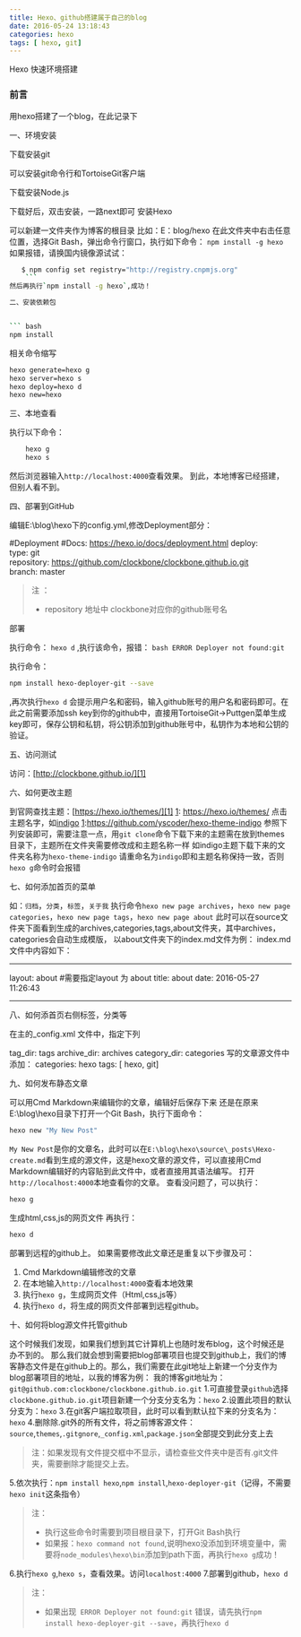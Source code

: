 ```yaml
---
title: Hexo、github搭建属于自己的blog
date: 2016-05-24 13:18:43
categories: hexo
tags: [ hexo, git]
---
```

Hexo 快速环境搭建

###  前言

用hexo搭建了一个blog，在此记录下

 一、环境安装


下载安装git

可以安装git命令行和TortoiseGit客户端

下载安装Node.js

下载好后，双击安装，一路next即可
安装Hexo

可以新建一文件夹作为博客的根目录
比如：E：blog/hexo
在此文件夹中右击任意位置，选择Git Bash，弹出命令行窗口，执行如下命令：
`npm install -g hexo`
如果报错，请换国内镜像源试试：
``` bash
   $ npm config set registry="http://registry.cnpmjs.org"
	```
然后再执行`npm install -g hexo`,成功！

二、安装依赖包


``` bash
npm install
```
相关命令缩写
``` bash
hexo generate=hexo g
hexo server=hexo s
hexo deploy=hexo d
hexo new=hexo 
```

三、本地查看



执行以下命令：
``` bash
    hexo g
    hexo s
```
然后浏览器输入`http://localhost:4000`查看效果。
到此，本地博客已经搭建，但别人看不到。

四、部署到GitHub



编辑E:\blog\hexo下的config.yml,修改Deployment部分：

#Deployment
#Docs: https://hexo.io/docs/deployment.html 
deploy:   
type: git   
repository: https://github.com/clockbone/clockbone.github.io.git  
branch: master

>注 ：
>* repository 地址中 clockbone对应你的github账号名

部署

执行命令：
    `hexo d` ,执行该命令，报错：
	``` bash
    ERROR Deployer not found:git
	```
	
执行命令：
``` bash
npm install hexo-deployer-git --save
```
,再次执行`hexo d`
会提示用户名和密码，输入github账号的用户名和密码即可。在此之前需要添加ssh key到你的github中，直接用TortoiseGit->Puttgen菜单生成key即可，保存公钥和私钥，将公钥添加到github账号中，私钥作为本地和公钥的验证。

五、访问测试



访问：[http://clockbone.github.io/][1]


  [1]: http://clockbone.github.io/

六、如何更改主题


  到官网查找主题：[https://hexo.io/themes/][1]
  [1]: https://hexo.io/themes/
  点击主题名字，如[indigo][1]
  [1]:https://github.com/yscoder/hexo-theme-indigo
  参照下列安装即可，需要注意一点，用`git clone`命令下载下来的主题需在放到themes目录下，主题所在文件夹需要修改成和主题名称一样
  如indigo主题下载下来的文件夹名称为`hexo-theme-indigo` 请重命名为`indigo`即和主题名称保持一致，否则`hexo g`命令时会报错

七、如何添加首页的菜单


 如：`归档`，`分类`，`标签`，`关于我`
 执行命令`hexo new page archives`，`hexo new page categories`，`hexo new page tags`，`hexo new page about`
 此时可以在source文件夹下面看到生成的archives,categories,tags,about文件夹，其中archives，categories会自动生成模版，
 以about文件夹下的index.md文件为例：
 index.md文件中内容如下：

 ---
 layout: about  #需要指定layout 为 about
 title: about
 date: 2016-05-27 11:26:43

 ---

八、如何添首页右侧标签，分类等

 在主的_config.xml 文件中，指定下列

 tag_dir: tags
 archive_dir: archives
 category_dir: categories
 写的文章源文件中添加：
 categories: hexo
 tags: [ hexo, git]

  
九、如何发布静态文章



可以用Cmd Markdown来编辑你的文章，编辑好后保存下来
还是在原来E:\blog\hexo目录下打开一个Git Bash，执行下面命令：
```bash
hexo new "My New Post"
```
`My New Post`是你的文章名，此时可以在`E:\blog\hexo\source\_posts\Hexo-create.md`看到生成的源文件，这是hexo文章的源文件，可以直接用Cmd Markdown编辑好的内容贴到此文件中，或者直接用其语法编写。
打开`http://localhost:4000`本地查看你的文章。
查看没问题了，可以执行：
```bash
hexo g
```
生成html,css,js的网页文件
再执行：
```bash
hexo d
```
部署到远程的github上。
如果需要修改此文章还是重复以下步骤及可：

 1. Cmd Markdown编辑修改的文章
 2. 在本地输入`http://localhost:4000`查看本地效果
 3. 执行`hexo g`，生成网页文件（Html,css,js等）
 4. 执行`hexo d`，将生成的网页文件部署到远程github。


十、如何将blog源文件托管github

 这个时候我们发现，如果我们想到其它计算机上也随时发布blog，这个时候还是办不到的。
 那么我们就会想到需要把blog部署项目也提交到github上，我们的博客静态文件是在github上的。那么，我们需要在此git地址上新建一个分支作为blog部署项目的地址，以我的博客为例：
 我的博客git地址为：`git@github.com:clockbone/clockbone.github.io.git`
 1.可直接登录`github`选择`clockbone.github.io.git`项目新建一个分支分支名为：`hexo`
 2.设置此项目的默认分支为：`hexo`
 3.在git客户端拉取项目，此时可以看到默认拉下来的分支名为：`hexo`
 4.删除除.git外的所有文件，将之前博客源文件：`source`,`themes`,`.gitgnore`,`_config.xml`,`package.json`全部提交到此分支上去
   >注：如果发现有文件提交框中不显示，请检查些文件夹中是否有.git文件夹，需要删除才能提交上去。

 5.依次执行：`npm install hexo`,`npm install`,`hexo-deployer-git`（记得，不需要`hexo init`这条指令）
  >注：
  > * 执行这些命令时需要到项目根目录下，打开Git Bash执行
  > * 如果报：`hexo command not found`,说明hexo没添加到环境变量中，需要将`node_modules\hexo\bin`添加到path下面，再执行`hexo g`成功！

 6.执行`hexo g`,`hexo s`，查看效果。访问`localhost:4000`
 7.部署到github，`hexo d`
   >注：
   > * 如果出现` ERROR Deployer not found:git` 错误，请先执行`npm install hexo-deployer-git --save`，再执行`hexo d`
